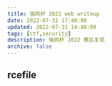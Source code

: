 ```yaml
---
title: 强网杯 2022 web writeup
date: 2022-07-31 17:48:00
updated: 2022-07-31 14:48:00
tags: [ctf,security]
description: 强网杯 2022 赛后复现
archive: false
---
```


## rcefile

